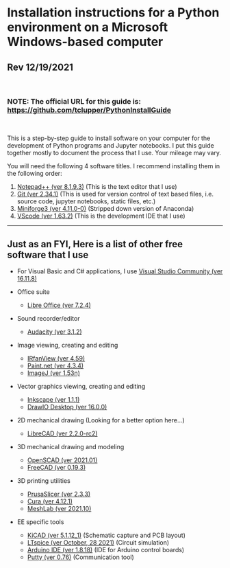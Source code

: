 # Installation instructions for a Python environment on a Microsoft Windows-based computer
## Rev 12/19/2021
<br>

### NOTE: The official URL for this guide is:  https://github.com/tclupper/PythonInstallGuide 
<br>

This is a step-by-step guide to install software on your computer for the development of Python programs and Jupyter notebooks.  I put this guide together mostly to document the process that I use.  Your mileage may vary.

You will need the following 4 software titles. I recommend installing them in the following order:

1) [Notepad++ (ver 8.1.9.3)](NotepadPlusPlus.md) (This is the text editor that I use)
2) [Git (ver 2.34.1)](Git.md)  (This is used for version control of text based files, i.e. source code, jupyter notebooks, static files, etc.)
3) [Miniforge3 (ver 4.11.0-0)](Miniforge.md)  (Stripped down version of Anaconda)
4) [VScode (ver 1.63.2)](VScode.md)  (This is the development IDE that I use)
---
## Just as an FYI, Here is a list of other free software that I use
* For Visual Basic and C# applications, I use [Visual Studio Community (ver 16.11.8)](https://visualstudio.microsoft.com/vs/community)

* Office suite
    * [Libre Office (ver 7.2.4)](https://www.libreoffice.org)
* Sound recorder/editor
    * [Audacity (ver 3.1.2)](https://www.audacityteam.org)
* Image viewing, creating and editing
    * [IRfanView (ver 4.59)](https://www.irfanview.com)
    * [Paint.net (ver 4.3.4)](https://www.getpaint.net)
    * [ImageJ (ver 1.53n)](https://imagej.nih.gov/ij/)
* Vector graphics viewing, creating and editing
    * [Inkscape (ver 1.1.1)](https://inkscape.org)
    * [DrawIO Desktop (ver 16.0.0)](https://www.draw.io)
* 2D mechanical drawing (Looking for a better option here...)
    * [LibreCAD (ver 2.2.0-rc2)](https://librecad.org)
* 3D mechanical drawing and modeling
    * [OpenSCAD (ver 2021.01)](https://www.openscad.org)
    * [FreeCAD (ver 0.19.3)](https://www.freecadweb.org)
* 3D printing utilities
    * [PrusaSlicer (ver 2.3.3)](https://www.prusa3d.com/prusaslicer)
    * [Cura (ver 4.12.1)](https://ultimaker.com/software/ultimaker-cura)
    * [MeshLab (ver 2021.10)](https://www.meshlab.net)
* EE specific tools
    * [KiCAD (ver 5.1.12_1)](https://kicad.org) (Schematic capture and PCB layout)
    * [LTspice (ver October, 28 2021)](https://www.analog.com/en/design-center/design-tools-and-calculators/ltspice-simulator.html) (Circuit simulation)
    * [Arduino IDE (ver 1.8.18)](https://www.arduino.cc) (IDE for Arduino control boards)
    * [Putty (ver 0.76)](https://www.putty.org) (Communication tool)
